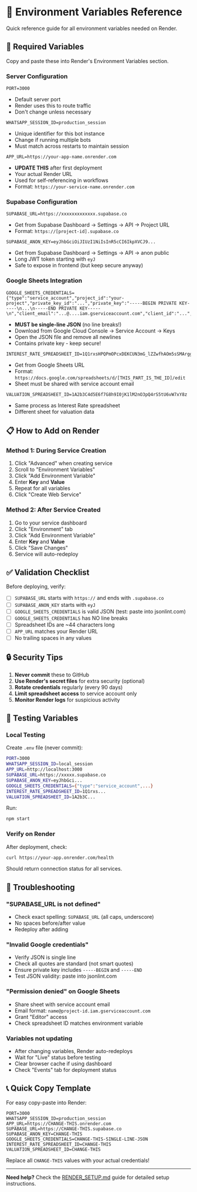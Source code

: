 # 📝 Environment Variables Reference

Quick reference guide for all environment variables needed on Render.

## 🔴 Required Variables

Copy and paste these into Render's Environment Variables section.

### Server Configuration

```
PORT=3000
```
- Default server port
- Render uses this to route traffic
- Don't change unless necessary

```
WHATSAPP_SESSION_ID=production_session
```
- Unique identifier for this bot instance
- Change if running multiple bots
- Must match across restarts to maintain session

```
APP_URL=https://your-app-name.onrender.com
```
- **UPDATE THIS** after first deployment
- Your actual Render URL
- Used for self-referencing in workflows
- Format: `https://your-service-name.onrender.com`

### Supabase Configuration

```
SUPABASE_URL=https://xxxxxxxxxxxxx.supabase.co
```
- Get from Supabase Dashboard → Settings → API → Project URL
- Format: `https://[project-id].supabase.co`

```
SUPABASE_ANON_KEY=eyJhbGciOiJIUzI1NiIsInR5cCI6IkpXVCJ9...
```
- Get from Supabase Dashboard → Settings → API → anon public
- Long JWT token starting with `eyJ`
- Safe to expose in frontend (but keep secure anyway)

### Google Sheets Integration

```
GOOGLE_SHEETS_CREDENTIALS={"type":"service_account","project_id":"your-project","private_key_id":"...","private_key":"-----BEGIN PRIVATE KEY-----\n...\n-----END PRIVATE KEY-----\n","client_email":"...@....iam.gserviceaccount.com","client_id":"...","auth_uri":"https://accounts.google.com/o/oauth2/auth","token_uri":"https://oauth2.googleapis.com/token","auth_provider_x509_cert_url":"https://www.googleapis.com/oauth2/v1/certs","client_x509_cert_url":"..."}
```
- **MUST be single-line JSON** (no line breaks!)
- Download from Google Cloud Console → Service Account → Keys
- Open the JSON file and remove all newlines
- Contains private key - keep secure!

```
INTEREST_RATE_SPREADSHEET_ID=1Q1rxsHPQPmOPcxDEKCUN3mG_lZZwfhAOm5sSMArggT8
```
- Get from Google Sheets URL
- Format: `https://docs.google.com/spreadsheets/d/[THIS_PART_IS_THE_ID]/edit`
- Sheet must be shared with service account email

```
VALUATION_SPREADSHEET_ID=1A2b3C4d5E6f7G8h9I0jK1lM2nO3pQ4rS5tU6vW7xY8z
```
- Same process as Interest Rate spreadsheet
- Different sheet for valuation data

## 📋 How to Add on Render

### Method 1: During Service Creation

1. Click "Advanced" when creating service
2. Scroll to "Environment Variables"
3. Click "Add Environment Variable"
4. Enter **Key** and **Value**
5. Repeat for all variables
6. Click "Create Web Service"

### Method 2: After Service Created

1. Go to your service dashboard
2. Click "Environment" tab
3. Click "Add Environment Variable"
4. Enter **Key** and **Value**
5. Click "Save Changes"
6. Service will auto-redeploy

## ✅ Validation Checklist

Before deploying, verify:

- [ ] `SUPABASE_URL` starts with `https://` and ends with `.supabase.co`
- [ ] `SUPABASE_ANON_KEY` starts with `eyJ`
- [ ] `GOOGLE_SHEETS_CREDENTIALS` is valid JSON (test: paste into jsonlint.com)
- [ ] `GOOGLE_SHEETS_CREDENTIALS` has NO line breaks
- [ ] Spreadsheet IDs are ~44 characters long
- [ ] `APP_URL` matches your Render URL
- [ ] No trailing spaces in any values

## 🔒 Security Tips

1. **Never commit** these to GitHub
2. **Use Render's secret files** for extra security (optional)
3. **Rotate credentials** regularly (every 90 days)
4. **Limit spreadsheet access** to service account only
5. **Monitor Render logs** for suspicious activity

## 🔧 Testing Variables

### Local Testing

Create `.env` file (never commit):

```bash
PORT=3000
WHATSAPP_SESSION_ID=local_session
APP_URL=http://localhost:3000
SUPABASE_URL=https://xxxxx.supabase.co
SUPABASE_ANON_KEY=eyJhbGci...
GOOGLE_SHEETS_CREDENTIALS={"type":"service_account",...}
INTEREST_RATE_SPREADSHEET_ID=1Q1rxs...
VALUATION_SPREADSHEET_ID=1A2b3C...
```

Run:
```bash
npm start
```

### Verify on Render

After deployment, check:

```bash
curl https://your-app.onrender.com/health
```

Should return connection status for all services.

## 🐛 Troubleshooting

### "SUPABASE_URL is not defined"

- Check exact spelling: `SUPABASE_URL` (all caps, underscore)
- No spaces before/after value
- Redeploy after adding

### "Invalid Google credentials"

- Verify JSON is single line
- Check all quotes are standard (not smart quotes)
- Ensure private key includes `-----BEGIN` and `-----END`
- Test JSON validity: paste into jsonlint.com

### "Permission denied" on Google Sheets

- Share sheet with service account email
- Email format: `name@project-id.iam.gserviceaccount.com`
- Grant "Editor" access
- Check spreadsheet ID matches environment variable

### Variables not updating

- After changing variables, Render auto-redeploys
- Wait for "Live" status before testing
- Clear browser cache if using dashboard
- Check "Events" tab for deployment status

## 📞 Quick Copy Template

For easy copy-paste into Render:

```
PORT=3000
WHATSAPP_SESSION_ID=production_session
APP_URL=https://CHANGE-THIS.onrender.com
SUPABASE_URL=https://CHANGE-THIS.supabase.co
SUPABASE_ANON_KEY=CHANGE-THIS
GOOGLE_SHEETS_CREDENTIALS=CHANGE-THIS-SINGLE-LINE-JSON
INTEREST_RATE_SPREADSHEET_ID=CHANGE-THIS
VALUATION_SPREADSHEET_ID=CHANGE-THIS
```

Replace all `CHANGE-THIS` values with your actual credentials!

---

**Need help?** Check the [RENDER_SETUP.md](./RENDER_SETUP.md) guide for detailed setup instructions.

